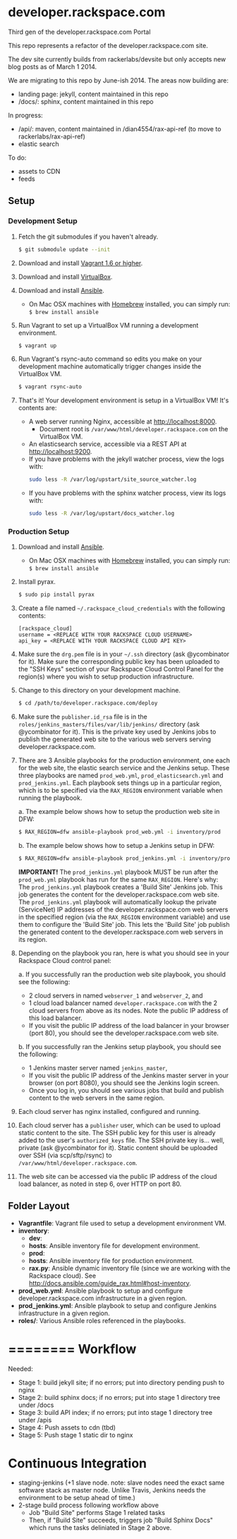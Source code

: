 developer.rackspace.com
=======================

Third gen of the developer.rackspace.com Portal

This repo represents a refactor of the developer.rackspace.com site.

The dev site currently builds from rackerlabs/devsite but only accepts new blog posts as of March 1 2014.

We are migrating to this repo by June-ish 2014. The areas now building are:
- landing page: jekyll, content maintained in this repo
- /docs/: sphinx, content maintained in this repo

In progress:
- /api/: maven, content maintained in /dian4554/rax-api-ref (to move to rackerlabs/rax-api-ref)
- elastic search

To do:
- assets to CDN
- feeds

## Setup

### Development Setup

1. Fetch the git submodules if you haven't already.

   ```bash
   $ git submodule update --init
   ```

2. Download and install [Vagrant 1.6 or higher](http://www.vagrantup.com/downloads.html).

3. Download and install [VirtualBox](https://www.virtualbox.org/wiki/Downloads).

4. Download and install [Ansible](http://docs.ansible.com/intro_installation.html#installing-the-control-machine).
   * On Mac OSX machines with [Homebrew](http://brew.sh/) installed, you can simply run: `$ brew install ansible`

5. Run Vagrant to set up a VirtualBox VM running a development environment.

    ```bash
    $ vagrant up
    ```

6. Run Vagrant's rsync-auto command so edits you make on your development machine automatically trigger changes inside the VirtualBox VM.

   ```bash
   $ vagrant rsync-auto
   ```

7. That's it! Your development environment is setup in a VirtualBox VM! It's contents are:
   * A web server running Nginx, accessible at [http://localhost:8000](http://localhost:8000).
      * Document root is `/var/www/html/developer.rackspace.com` on the VirtualBox VM.
   * An elasticsearch service, accessible via a REST API at [http://localhost:9200](http://localhost:9200).
   * If you have problems with the jekyll watcher process, view the logs with:
     ```bash
     sudo less -R /var/log/upstart/site_source_watcher.log
     ```
   * If you have problems with the sphinx watcher process, view its logs with:
     ```bash
     sudo less -R /var/log/upstart/docs_watcher.log
     ```


### Production Setup

1. Download and install [Ansible](http://docs.ansible.com/intro_installation.html#installing-the-control-machine).
   * On Mac OSX machines with [Homebrew](http://brew.sh/) installed, you can simply run: `$ brew install ansible`


2. Install pyrax.

   ```bash
   $ sudo pip install pyrax
   ```

3. Create a file named `~/.rackspace_cloud_credentials` with the following contents:

    ```
    [rackspace_cloud]
    username = <REPLACE WITH YOUR RACKSPACE CLOUD USERNAME>
    api_key = <REPLACE WITH YOUR RACKSPACE CLOUD API KEY>
    ```

4. Make sure the `drg.pem` file is in your `~/.ssh` directory (ask @ycombinator for it). Make sure the corresponding public key has been uploaded to the "SSH Keys" section of your Rackspace Cloud Control Panel for the region(s) where you wish to setup production infrastructure.

5. Change to this directory on your development machine.

    ```bash
    $ cd /path/to/developer.rackspace.com/deploy
    ```

6. Make sure the `publisher.id_rsa` file is in the `roles/jenkins_masters/files/var/lib/jenkins/` directory (ask @ycombinator for it). This is the private key used by Jenkins jobs to publish the generated web site to the various web servers serving developer.rackspace.com.

7. There are 3 Ansible playbooks for the production environment, one each for the web site, the elastic search service and the Jenkins setup. These three playbooks are named `prod_web.yml`, `prod_elasticsearch.yml` and `prod_jenkins.yml`. Each playbook sets things up in a particular region, which is to be specified via the `RAX_REGION` environment variable when running the playbook.

   a. The example below shows how to setup the production web site in DFW:

      ```bash
      $ RAX_REGION=dfw ansible-playbook prod_web.yml -i inventory/prod
      ```

   b. The example below shows how to setup a Jenkins setup in DFW:

      ```bash
      $ RAX_REGION=dfw ansible-playbook prod_jenkins.yml -i inventory/prod
      ```

      **IMPORTANT!** The `prod_jenkins.yml` playbook MUST be run after the `prod_web.yml` playbook has run for the same `RAX_REGION`. Here's why: The `prod_jenkins.yml` playbook creates a 'Build Site' Jenkins job. This job generates the content for the developer.rackspace.com web site. The `prod_jenkins.yml` playbook will automatically lookup the private (ServiceNet) IP addresses of the developer.rackspace.com web servers in the specified region (via the `RAX_REGION` environment variable) and use them to configure the 'Build Site' job. This lets the 'Build Site' job publish the generated content to the developer.rackspace.com web servers in its region.

8. Depending on the playbook you ran, here is what you should see in your Rackspace Cloud control panel:

   a. If you successfully ran the production web site playbook, you should see the following:
      * 2 cloud servers in named `webserver_1` and `webserver_2`, and
      * 1 cloud load balancer named `developer.rackspace.com` with the 2 cloud servers from above as its nodes. Note the public IP address of this load balancer.
      * If you visit the public IP address of the load balancer in your browser (port 80), you should see the developer.rackspace.com web site.

   b. If you successfully ran the Jenkins setup playbook, you should see the following:
      * 1 Jenkins master server named `jenkins_master`,
      * If you visit the public IP address of the Jenkins master server in your browser (on port 8080), you should see the Jenkins login screen.
      * Once you log in, you should see various jobs that build and publish content to the web servers in the same region.

9. Each cloud server has nginx installed, configured and running.

10. Each cloud server has a `publisher` user, which can be used to upload static content to the site. The SSH public key for this user is already added to the user's `authorized_keys` file. The SSH private key is... well, private (ask @ycombinator for it). Static content should be uploaded over SSH (via scp/sftp/rsync) to `/var/www/html/developer.rackspace.com`.

11. The web site can be accessed via the public IP address of the cloud load balancer, as noted in step 6, over HTTP on port 80.

## Folder Layout

* **Vagrantfile**: Vagrant file used to setup a development environment VM.
* **inventory**:
  * **dev**:
   * **hosts**: Ansible inventory file for development environment.
  * **prod**:
   * **hosts**: Ansible inventory file for production environment.
   * **rax.py**: Ansible dynamic inventory file (since we are working with the Rackspace cloud). See http://docs.ansible.com/guide_rax.html#host-inventory.
* **prod_web.yml**: Ansible playbook to setup and configure developer.rackspace.com infrastructure in a given region.
* **prod_jenkins.yml**: Ansible playbook to setup and configure Jenkins infrastructure in a given region.
* **roles/**: Various Ansible roles referenced in the playbooks.



========
Workflow
========

Needed:
* Stage 1: build jekyll site; if no errors; put into directory pending push to nginx
* Stage 2: build sphinx docs; if no errors; put into stage 1 directory tree under /docs
* Stage 3: build API index; if no errors; put into stage 1 directory tree under /apis
* Stage 4: Push assets to cdn (tbd)
* Stage 5: Push stage 1 static dir to nginx

Continuous Integration
======================
* staging-jenkins (+1 slave node. note: slave nodes need the exact same software stack as master node. Unlike Travis, Jenkins needs the environment to be setup ahead of time.)
* 2-stage build process following workflow above
  * Job "Build Site" performs Stage 1 related tasks
  * Then, if "Build Site" succeeds, triggers job "Build Sphinx Docs" which runs the tasks deliniated in Stage 2 above.
